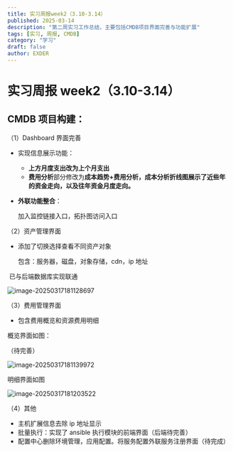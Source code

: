 ```yaml
---
title: 实习周报week2（3.10-3.14）
published: 2025-03-14
description: "第二周实习工作总结，主要包括CMDB项目界面完善与功能扩展"
tags: [实习, 周报, CMDB]
category: "学习"
draft: false
author: EXDER
---
```


# **实习周报 week2（3.10-3.14）**

## **CMDB 项目构建**：

（1）Dashboard 界面完善

- 实现信息展示功能：

  - **上方月度支出改为上个月支出**
  - **费用分析**部分修改为**成本趋势+费用分析，成本分析折线图展示了近些年的资金走向，以及往年资金月度走向。**

- **外联功能整合**：

  加入监控链接入口，拓扑图访问入口

（2）资产管理界面

- 添加了切换选择查看不同资产对象

  包含：服务器，磁盘，对象存储，cdn，ip 地址

​ 已与后端数据库实现联通

![image-20250317181128697](https://exder-1333988393.cos.ap-beijing.myqcloud.com/image-20250317181128697.png)

（3）费用管理界面

- 包含费用概览和资源费用明细

概览界面如图：

（待完善）

![image-20250317181139972](https://exder-1333988393.cos.ap-beijing.myqcloud.com/image-20250317181139972.png)

明细界面如图

![image-20250317181203522](https://exder-1333988393.cos.ap-beijing.myqcloud.com/image-20250317181203522.png)

（4）其他

- 主机扩展信息去除 ip 地址显示
- 批量执行：实现了 ansible 执行模块的前端界面（后端待完善）
- 配置中心删除环境管理，应用配置。将服务配置外联服务注册界面（待完成）

